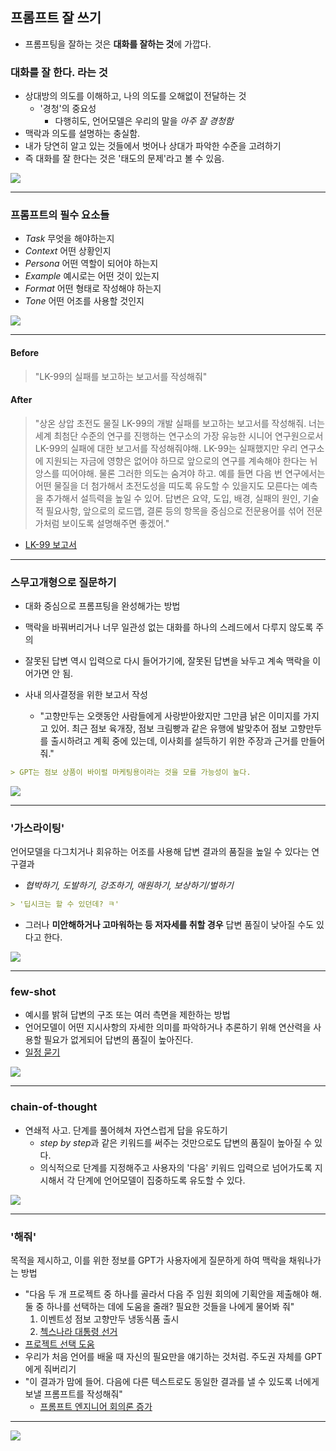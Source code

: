 ## 프롬프트 잘 쓰기

- 프롬프팅을 잘하는 것은 **대화를 잘하는 것**에 가깝다.

### 대화를 잘 한다. 라는 것

- 상대방의 의도를 이해하고, 나의 의도를 오해없이 전달하는 것
	- '경청'의 중요성
		- 다행히도, 언어모델은 우리의 말을 *아주 잘 경청함*
- 맥락과 의도를 설명하는 충실함.
- 내가 당연히 알고 있는 것들에서 벗어나 상대가 파악한 수준을 고려하기
- 즉 대화를 잘 한다는 것은 '태도의 문제'라고 볼 수 있음.

![](attachments/chatgpt-conversation_to_computers.png)

---

### 프롬프트의 필수 요소들

- *Task* 무엇을 해야하는지
- *Context* 어떤 상황인지
- *Persona* 어떤 역할이 되어야 하는지
- *Example* 예시로는 어떤 것이 있는지
- *Format* 어떤 형태로 작성해야 하는지
- *Tone* 어떤 어조를 사용할 것인지

![](attachments/chatgpt-prompting_strategy.png)

---

#### Before

> "LK-99의 실패를 보고하는 보고서를 작성해줘"

#### After

> "상온 상압 초전도 물질 LK-99의 개발 실패를 보고하는 보고서를 작성해줘. 너는 세계 최첨단 수준의 연구를 진행하는 연구소의 가장 유능한 시니어 연구원으로서 LK-99의 실패에 대한 보고서를 작성해줘야해. LK-99는 실패했지만 우리 연구소에 지원되는 자금에 영향은 없어야 하므로 앞으로의 연구를 계속해야 한다는 뉘앙스를 띠어야해. 물론 그러한 의도는 숨겨야 하고. 예를 들면 다음 번 연구에서는 어떤 물질을 더 첨가해서 초전도성을 띠도록 유도할 수 있을지도 모른다는 예측을 추가해서 설득력을 높일 수 있어. 답변은 요약, 도입, 배경, 실패의 원인, 기술적 필요사항, 앞으로의 로드맵, 결론 등의 항목을 중심으로 전문용어를 섞어 전문가처럼 보이도록 설명해주면 좋겠어."

- [LK-99 보고서](https://chat.openai.com/share/ff2be24f-2f7e-4f65-91ad-6a3386de3106)

---

### 스무고개형으로 질문하기

- 대화 중심으로 프롬프팅을 완성해가는 방법
- 맥락을 바꿔버리거나 너무 일관성 없는 대화를 하나의 스레드에서 다루지 않도록 주의
- 잘못된 답변 역시 입력으로 다시 들어가기에, 잘못된 답변을 놔두고 계속 맥락을 이어가면 안 됨.

- 사내 의사결정을 위한 보고서 작성
	- "고향만두는 오랫동안 사람들에게 사랑받아왔지만 그만큼 낡은 이미지를 가지고 있어. 최근 점보 육개장, 점보 크림빵과 같은 유행에 발맞추어 점보 고향만두를 출시하려고 계획 중에 있는데, 이사회를 설득하기 위한 주장과 근거를 만들어줘."

```markdown
> GPT는 점보 상품이 바이럴 마케팅용이라는 것을 모를 가능성이 높다.
```

![](attachments/chatgpt-20_questions.png)

---

### '가스라이팅'

언어모델을 다그치거나 회유하는 어조를 사용해 답변 결과의 품질을 높일 수 있다는 연구결과

- *협박하기, 도발하기, 강조하기, 애원하기, 보상하기/벌하기*

```markdown
> '딥시크는 할 수 있던데? ㅋ'
```

- 그러나 **미안해하거나 고마워하는 등 저자세를 취할 경우** 답변 품질이 낮아질 수도 있다고 한다.


![](attachments/chatgpt-puppet.png)

---

### few-shot

- 예시를 밝혀 답변의 구조 또는 여러 측면을 제한하는 방법
- 언어모델이 어떤 지시사항의 자세한 의미를 파악하거나 추론하기 위해 연산력을 사용할 필요가 없게되어 답변의 품질이 높아진다. 
- [일정 묻기](https://chat.openai.com/share/a74f8ea7-9f7a-43f0-8bdc-4dbfb86cd3ba)


![](attachments/chatgpt-few_shot.png)

---

### chain-of-thought

- 연쇄적 사고. 단계를 풀어헤쳐 자연스럽게 답을 유도하기
	- *step by step*과 같은 키워드를 써주는 것만으로도 답변의 품질이 높아질 수 있다.
	- 의식적으로 단계를 지정해주고 사용자의 '다음' 키워드 입력으로 넘어가도록 지시해서 각 단계에 언어모델이 집중하도록 유도할 수 있다.

![](attachments/chatgpt-chain_of_thought.png)

---

### '해줘'

목적을 제시하고, 이를 위한 정보를 GPT가 사용자에게 질문하게 하여 맥락을 채워나가는 방법

- "다음 두 개 프로젝트 중 하나를 골라서 다음 주 임원 회의에 기획안을 제출해야 해. 둘 중 하나를 선택하는 데에 도움을 줄래? 필요한 것들을 나에게 물어봐 줘"
	1. 이벤트성 점보 고향만두 냉동식품 출시
	2. [첵스나라 대통령 선거](https://namu.wiki/w/%ED%8C%8C%EB%A7%9B%20%EC%B2%B5%EC%8A%A4%20%EC%82%AC%EA%B1%B4#s-3.2)
- [프로젝트 선택 도움](https://chat.openai.com/share/614216da-4661-4eae-9518-c6cb5140e80f)
- 우리가 처음 언어를 배울 때 자신의 필요만을 얘기하는 것처럼. 주도권 자체를 GPT에게 줘버리기
- "이 결과가 맘에 들어. 다음에 다른 텍스트로도 동일한 결과를 낼 수 있도록 너에게 보낼 프롬프트를 작성해줘"
	- [프롬프트 엔지니어 회의론 증가](https://www.aitimes.com/news/articleView.html?idxno=158070)

---

![](attachments/chatgpt-mini_projects.png)